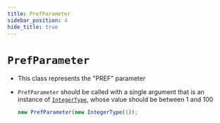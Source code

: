 ```yaml
---
title: PrefParameter
sidebar_position: 4
hide_title: true
---
```


# `PrefParameter`

- This class represents the "PREF" parameter

- `PrefParameter` should be called with a single argument that is an instance of [`IntegerType`](/documentation/values/integertype-and-integerlisttype), whose value should be between 1 and 100

  ```js
  new PrefParameter(new IntegerType(1));
  ```
